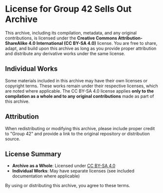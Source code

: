 # License for Group 42 Sells Out Archive

This archive, including its compilation, metadata, and any original contributions, is licensed under the **Creative Commons Attribution-ShareAlike 4.0 International (CC BY-SA 4.0)** license. You are free to share, adapt, and build upon this archive as long as you provide proper attribution and distribute any derivative works under the same license.

## Individual Works

Some materials included in this archive may have their own licenses or copyright terms. These works remain under their respective licenses, which are noted where applicable. The CC BY-SA 4.0 license applies **only to the compilation as a whole and to any original contributions** made as part of this archive.

## Attribution

When redistributing or modifying this archive, please include proper credit to "Group 42" and provide a link to the original repository or distribution source.

## License Summary

- **Archive as a Whole**: Licensed under [CC BY-SA 4.0](https://creativecommons.org/licenses/by-sa/4.0/)
- **Individual Works**: May have separate licenses (see included documentation where applicable)

By using or distributing this archive, you agree to these terms.




